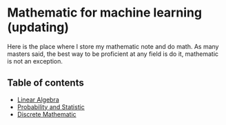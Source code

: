 # Mathematic for machine learning (updating)

Here is the place where I store my mathematic note and do math. As many masters said, the best way to be proficient at any field is do it, mathematic is not
an exception.

## Table of contents
- [Linear Algebra](https://github.com/vu-duy-tung/Mathematic-for-machine-learning/tree/main/linear-algebra)
- [Probability and Statistic]()
- [Discrete Mathematic](https://github.com/vu-duy-tung/Mathematic-for-machine-learning/tree/main/discrete-math)


